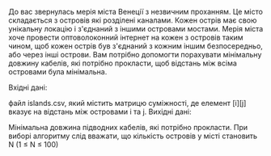 До вас звернулась мерія міста Венеції з незвичним проханням. Це місто складається з островів які розділені каналами. Кожен острів має свою унікальну локацію і з'єднаний з іншими островами мостами. Мерія міста хоче провести оптоволоконний інтернет на кожен з островів таким чином, щоб кожен острів був з'єднаний з кожним іншим безпосередньо, або через інші острови. Вам потрібно допомогти порахувати мінімальну довжину кабелів, які потрібно прокласти, щоб відстань між всіма островами була мінімальна.

Вхідні дані:

файл islands.csv, який містить матрицю суміжності, де елемент [i][j] вказує на відстань між островами i та j. Вихідні дані:

Мінімальна довжина підводних кабелів, які потрібно прокласти. При виборі алгоритму слід вважати, що кількість островів у місті становить N (1 ≤ N ≤ 100)